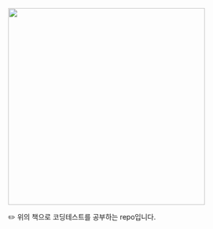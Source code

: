 <img src="https://user-images.githubusercontent.com/74674780/157834450-fcb85b0e-8179-42e7-8d0e-4e6bf1143055.PNG"  width="400"/>

:pencil2: 위의 책으로 코딩테스트를 공부하는 repo입니다.